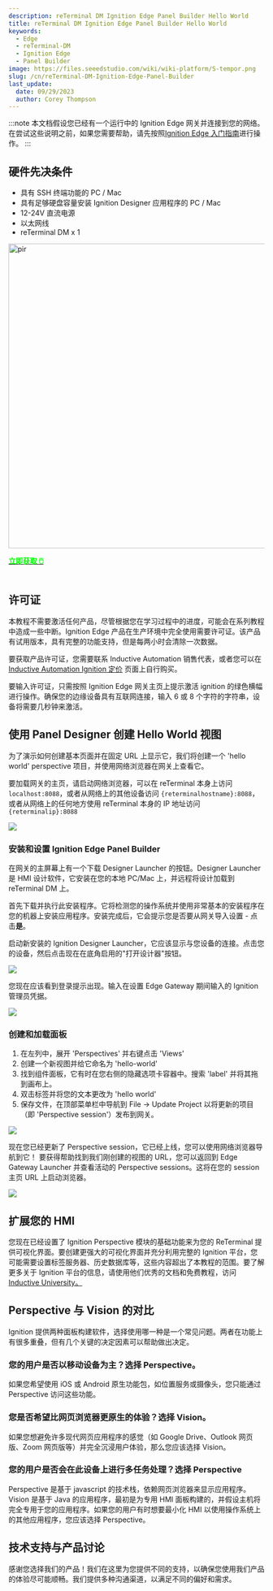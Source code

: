 ```yaml
---
description: reTerminal DM Ignition Edge Panel Builder Hello World
title: reTerminal DM Ignition Edge Panel Builder Hello World
keywords:
  - Edge
  - reTerminal-DM
  - Ignition Edge
  - Panel Builder
image: https://files.seeedstudio.com/wiki/wiki-platform/S-tempor.png
slug: /cn/reTerminal-DM-Ignition-Edge-Panel-Builder
last_update:
  date: 09/29/2023
  author: Corey Thompson
---
```


:::note
本文档假设您已经有一个运行中的 Ignition Edge 网关并连接到您的网络。
在尝试这些说明之前，如果您需要帮助，请先按照[Ignition Edge 入门指南](/cn/reTerminal-DM-Getting-Started-with-Ignition-Edge)进行操作。
:::

## 硬件先决条件
- 具有 SSH 终端功能的 PC / Mac
- 具有足够硬盘容量安装 Ignition Designer 应用程序的 PC / Mac
- 12-24V 直流电源
- 以太网线
- reTerminal DM x 1

<p style={{textAlign: 'center'}}><img src="https://media-cdn.seeedstudio.com/media/catalog/product/cache/bb49d3ec4ee05b6f018e93f896b8a25d/3/-/3--114070201-reterminal-dm---font.jpg" alt="pir" width="600" height="auto"/></p>

<div class="get_one_now_container" style={{textAlign: 'center'}}>
    <a class="get_one_now_item" href="https://www.seeedstudio.com/reTerminal-DM-p-5616.html" target="_blank">
            <strong><span><font color={'FFFFFF'} size={"4"}> 立即获取 🖱️</font></span></strong>
    </a>
</div>

<br />

## 许可证
本教程不需要激活任何产品，尽管根据您在学习过程中的进度，可能会在系列教程中造成一些中断。Ignition Edge 产品在生产环境中完全使用需要许可证。该产品有试用版本，具有完整的功能支持，但是每两小时会清除一次数据。

要获取产品许可证，您需要联系 Inductive Automation 销售代表，或者您可以在 [Inductive Automation Ignition 定价](https://inductiveautomation.com/pricing/ignition) 页面上自行购买。

要输入许可证，只需按照 Ignition Edge 网关主页上提示激活 ignition 的绿色横幅进行操作。确保您的边缘设备具有互联网连接，输入 6 或 8 个字符的字符串，设备将需要几秒钟来激活。

## 使用 Panel Designer 创建 Hello World 视图

为了演示如何创建基本页面并在固定 URL 上显示它，我们将创建一个 'hello world' perspective 项目，并使用网络浏览器在网关上查看它。

要加载网关的主页，请启动网络浏览器，可以在 reTerminal 本身上访问 `localhost:8088`，或者从网络上的其他设备访问 `{reterminalhostname}:8088`，或者从网络上的任何地方使用 reTerminal 本身的 IP 地址访问 `{reterminalip}:8088`

<p style={{textAlign: 'center'}}>
  <img src="https://files.seeedstudio.com/wiki/wiki-ranger/Contributions/reTerminal-DM-Ignition/ignition-edge-launch-screen.png" />
</p>

### 安装和设置 Ignition Edge Panel Builder

在网关的主屏幕上有一个下载 Designer Launcher 的按钮。Designer Launcher 是 HMI 设计软件，它安装在您的本地 PC/Mac 上，并远程将设计加载到 reTerminal DM 上。

首先下载并执行此安装程序。它将检测您的操作系统并使用非常基本的安装程序在您的机器上安装应用程序。安装完成后，它会提示您是否要从网关导入设置 - 点击**是**。

启动新安装的 Ignition Designer Launcher，它应该显示与您设备的连接。点击您的设备，然后点击现在在底角启用的"打开设计器"按钮。

<p style={{textAlign: 'center'}}>
  <img src="https://files.seeedstudio.com/wiki/wiki-ranger/Contributions/reTerminal-DM-Ignition/ignition-designer-launcher.png" />
</p>

您现在应该看到登录提示出现。输入在设置 Edge Gateway 期间输入的 Ignition 管理员凭据。

<p style={{textAlign: 'center'}}>
  <img src="https://files.seeedstudio.com/wiki/wiki-ranger/Contributions/reTerminal-DM-Ignition/ignition-designer-login.png" />
</p>

### 创建和加载面板

1. 在左列中，展开 'Perspectives' 并右键点击 'Views'
2. 创建一个新视图并给它命名为 'hello-world'
3. 找到组件面板，它有时在您右侧的隐藏选项卡容器中。搜索 'label' 并将其拖到画布上。
4. 双击标签并将您的文本更改为 'hello world'
5. 保存文件，在顶部菜单栏中导航到 File -> Update Project 以将更新的项目（即 'Perspective session'）发布到网关。

<p style={{textAlign: 'center'}}>
  <img src="https://files.seeedstudio.com/wiki/wiki-ranger/Contributions/reTerminal-DM-Ignition/ignition-panel-create-helloworld.gif" />
</p>

现在您已经更新了 Perspective session，它已经上线，您可以使用网络浏览器导航到它！
要获得帮助找到我们刚创建的视图的 URL，您可以返回到 Edge Gateway Launcher 并查看活动的 Perspective sessions。这将在您的 session 主页 URL 上启动浏览器。

<p style={{textAlign: 'center'}}>
  <img src="https://files.seeedstudio.com/wiki/wiki-ranger/Contributions/reTerminal-DM-Ignition/ignition-panel-view-helloworld.gif" />
</p>

## 扩展您的 HMI
您现在已经设置了 Ignition Perspective 模块的基础功能来为您的 ReTerminal 提供可视化界面。要创建更强大的可视化界面并充分利用完整的 Ignition 平台，您可能需要设置标签服务器、历史数据库等，这些内容超出了本教程的范围。要了解更多关于 Ignition 平台的信息，请使用他们优秀的文档和免费教程，访问 [Inductive University。](https://inductiveuniversity.com/)

## Perspective 与 Vision 的对比
Ignition 提供两种面板构建软件，选择使用哪一种是一个常见问题。两者在功能上有很多重叠，但有几个关键的决定因素可以帮助做出决定。

### 您的用户是否以移动设备为主？选择 Perspective。
如果您希望使用 iOS 或 Android 原生功能包，如位置服务或摄像头，您只能通过 Perspective 访问这些功能。

### 您是否希望比网页浏览器更原生的体验？选择 Vision。
如果您想避免许多现代网页应用程序的感觉（如 Google Drive、Outlook 网页版、Zoom 网页版等）并完全沉浸用户体验，那么您应该选择 Vision。

### 您的用户是否会在此设备上进行多任务处理？选择 Perspective
Perspective 是基于 javascript 的技术栈，依赖网页浏览器来显示应用程序。Vision 是基于 Java 的应用程序，最初是为专用 HMI 面板构建的，并假设主机将完全专用于您的应用程序。如果您的用户有时想要最小化 HMI 以使用操作系统上的其他应用程序，您应该选择 Perspective。

## 技术支持与产品讨论

感谢您选择我们的产品！我们在这里为您提供不同的支持，以确保您使用我们产品的体验尽可能顺畅。我们提供多种沟通渠道，以满足不同的偏好和需求。

<div class="button_tech_support_container">
<a href="https://forum.seeedstudio.com/" class="button_forum"></a> 
<a href="https://www.seeedstudio.com/contacts" class="button_email"></a>
</div>

<div class="button_tech_support_container">
<a href="https://discord.gg/eWkprNDMU7" class="button_discord"></a> 
<a href="https://github.com/Seeed-Studio/wiki-documents/discussions/69" class="button_discussion"></a>
</div>
